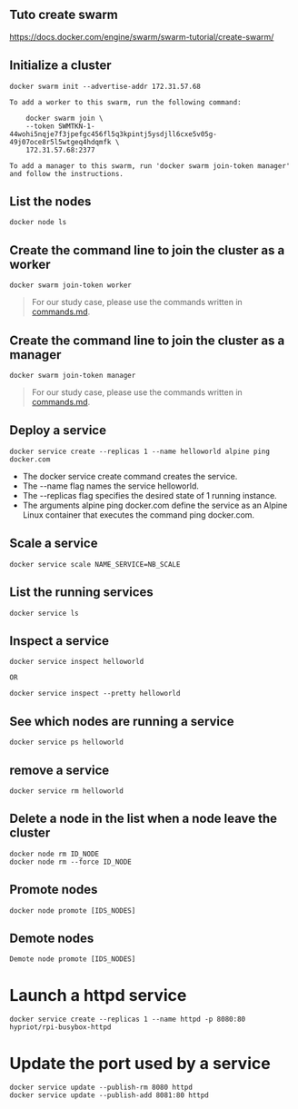 ## Tuto create swarm
https://docs.docker.com/engine/swarm/swarm-tutorial/create-swarm/


## Initialize a cluster
```
docker swarm init --advertise-addr 172.31.57.68
```

```
To add a worker to this swarm, run the following command:

    docker swarm join \
    --token SWMTKN-1-44wohi5nqje7f3jpefgc456fl5q3kpintj5ysdjll6cxe5v05g-49j07oce8r5l5wtgeq4hdqmfk \
    172.31.57.68:2377

To add a manager to this swarm, run 'docker swarm join-token manager' and follow the instructions.
```

## List the nodes
```
docker node ls
```

## Create the command line to join the cluster as a worker
```
docker swarm join-token worker
```
> For our study case, please use the commands written in [commands.md](commands.md).

## Create the command line to join the cluster as a manager
```
docker swarm join-token manager
```
> For our study case, please use the commands written in [commands.md](commands.md).


## Deploy a service
```
docker service create --replicas 1 --name helloworld alpine ping docker.com
```


* The docker service create command creates the service.
* The --name flag names the service helloworld.
* The --replicas flag specifies the desired state of 1 running instance.
* The arguments alpine ping docker.com define the service as an Alpine Linux container that executes the command ping docker.com.

## Scale a service
```
docker service scale NAME_SERVICE=NB_SCALE
```

## List the running services
```
docker service ls
```

## Inspect a service
```
docker service inspect helloworld

OR

docker service inspect --pretty helloworld
```

## See which nodes are running a service
```
docker service ps helloworld
```

## remove a service
```
docker service rm helloworld
```

## Delete a node in the list when a node leave the cluster
```
docker node rm ID_NODE  
docker node rm --force ID_NODE
```

## Promote nodes
```
docker node promote [IDS_NODES]
```

## Demote nodes
```
Demote node promote [IDS_NODES]
```

# Launch a httpd service
```
docker service create --replicas 1 --name httpd -p 8080:80 hypriot/rpi-busybox-httpd
```

# Update the port used by a service
```
docker service update --publish-rm 8080 httpd
docker service update --publish-add 8081:80 httpd
```
